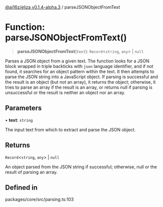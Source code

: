 [@ai16z/eliza v0.1.4-alpha.3](../index.md) / parseJSONObjectFromText

# Function: parseJSONObjectFromText()

> **parseJSONObjectFromText**(`text`): `Record`\<`string`, `any`\> \| `null`

Parses a JSON object from a given text. The function looks for a JSON block wrapped in triple backticks
with `json` language identifier, and if not found, it searches for an object pattern within the text.
It then attempts to parse the JSON string into a JavaScript object. If parsing is successful and the result
is an object (but not an array), it returns the object; otherwise, it tries to parse an array if the result
is an array, or returns null if parsing is unsuccessful or the result is neither an object nor an array.

## Parameters

• **text**: `string`

The input text from which to extract and parse the JSON object.

## Returns

`Record`\<`string`, `any`\> \| `null`

An object parsed from the JSON string if successful; otherwise, null or the result of parsing an array.

## Defined in

packages/core/src/parsing.ts:103
